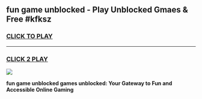 
## fun game unblocked - Play Unblocked Gmaes & Free #kfksz
<h3>
<a href="https://premium.freeplayer.one?title=fun_game_unblocked&ref=01M">CLICK TO PLAY</a></h3>
<hr>

<h3>
<a href="https://premium.freeplayer.one?title=fun_game_unblocked&ref=01M">CLICK 2 PLAY</a>
  
</h3>

<a href="https://premium.freeplayer.one?title=fun_game_unblocked&ref=01M"><img src="https://clearcache.store/games.png"></a>


**fun game unblocked games unblocked: Your Gateway to Fun and Accessible Online Gaming**
